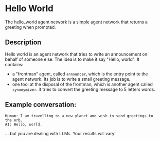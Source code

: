 # Hello World

The hello_world agent network is a simple agent network that returns a greeting when prompted.

## Description

Hello world is an agent network that tries to write an announcement on behalf of someone else.
The idea is to make it say "Hello, world".
It contains:
- a "frontman" agent, called `announcer`, which is the entry point to the agent network.
  Its job is to write a small greeting message.
- one tool at the disposal of the frontman, which is another agent called `synonymizer`.
  It tries to convert the greeting message to 5 letters words.

## Example conversation:

```
Human: I am travelling to a new planet and wish to send greetings to the orb.
AI: Hello, world.
```

... but you are dealing with LLMs. Your results will vary!

